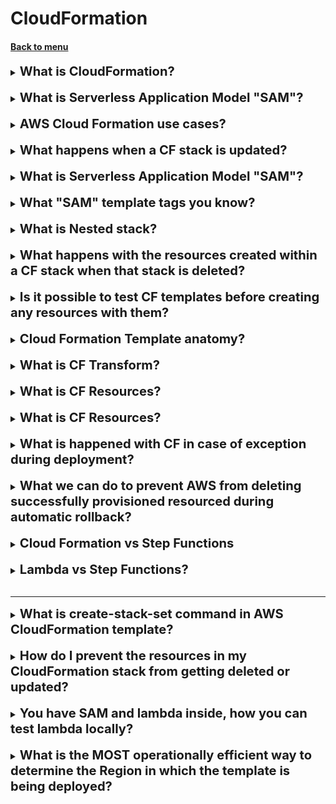 <h1>CloudFormation</h1> 
<h4> 

[Back to menu](..%2FMenu.md)

</h4>

[//]:# (What is CloudFornmation?)

<details>
    <summary>
        <b><big><big>
            What is CloudFormation?
        </big></big></b>
    </summary>

AWS CloudFormation is a service that helps you model
and set up your AWS resources so that you can spend
less time managing those resources and more
time focusing on your applications that run in AWS.

Workflow:

- can use YAML or JSON templates
- need to be uploaded to S3
- CloudFormation Service reads template and males api calls
- CloudFormation Stack — this is a resulting set of resources that
  are build by CloudFormation

</details>
<br>

[//]:# (What are the benefits of AWS Cloud Formation?)

<details>
    <summary>
        <b><big><big>
            What is Serverless Application Model "SAM"?
        </big></big></b>
    </summary>

**AWS CloudFormation offers several benefits:**
Infrastructure as Code: AWS CloudFormation is essentially **infrastructure as code**,
which can create a seamless clone of the server configuration at any time. 
This allows for the infrastructure to be deployed quickly, reliably, and repeatedly.

**Simplified Infrastructure Management:** 
AWS CloudFormation simplifies the management of AWS infrastructure resources 
by assisting in simple modeling and setting up with ease in an orderly manner. 
It allows you to spend less time managing those resources 
and more time focusing on your applications that run in AWS.

**Quick Replication of Infrastructure:** If your application requires additional 
availability, you can easily replicate your infrastructure in multiple regions
using the same CloudFormation template.

**Easy Control and Tracking of Infrastructure Changes:** 
AWS CloudFormation allows you to easily control 
and track changes to your infrastructure. 
If problems occur after you complete an update, 
you can easily roll back your infrastructure to the original settings.

**Automation:** AWS CloudFormation helps to automate the process of creating,
configuring, and managing AWS resources.

**Template-Based Design:** It is easier to build a CloudFormation using
a template design which can be designed with respect to user preference. 
A template describes all your resources and their properties.

In summary, AWS CloudFormation is a powerful tool that can help manage, 
replicate, and track changes to your AWS infrastructure 
in a simplified and automated manner.

https://www.gangboard.com/blog/aws-cloudformation/

</details>
<br>

[//]:# (AWS Cloud Formation use cases?)

<details>
    <summary>
        <b><big><big>
            AWS Cloud Formation use cases?
        </big></big></b>
    </summary>

AWS CloudFormation can be used in a variety of scenarios, including but not limited to:

**Manage Infrastructure with DevOps:** 
AWS CloudFormation can automate, test, 
and deploy infrastructure templates with continuous integration 
and delivery (CI/CD) automations.

**Scale Production Stacks:** 
It can run anything from a single Amazon Elastic Compute Cloud (EC2) 
instance to a complex multi-region application.

**Share Best Practices:** It can define an Amazon Virtual Private Cloud (VPC)
subnet or provisioning services like AWS OpsWorks or 
Amazon Elastic Container Service (ECS) with ease.

**Simplify Infrastructure Management:** 
For a scalable web application that also includes a backend database, 
you might use an Auto Scaling group, an Elastic Load Balancing load balancer, 
and an Amazon Relational Database Service database instance.

**Quickly Replicate Your Infrastructure:** 
If your application requires additional availability,
you can easily replicate it in multiple regions so that
if one region becomes unavailable, your users can still use 
your application in other regions.

**Easily Control and Track Changes to Your Infrastructure:**
In some cases, you might have underlying resources that you want to upgrade incrementally.

https://aws.amazon.com/ru/cloudformation/
https://docs.aws.amazon.com/AWSCloudFormation/latest/UserGuide/Welcome.html

</details>
<br>

[//]:# (What happens when a CF stack is updated?)

<details>
    <summary>
        <b><big><big>
            What happens when a CF stack is updated?
        </big></big></b>
    </summary>

When a CloudFormation (CF) stack is updated, the following steps occur:

**Submit Changes:** You submit changes, such as new input 
parameter values or an updated template

**Comparison:** AWS CloudFormation compares the changes
you submit with the current state of your stack.

**Update Resources:** AWS CloudFormation updates only the changed resources.

**Update Methods: AWS CloudFormation provides two methods for updating stacks:** 
direct update or creating and executing change sets.
- Direct Update: When you directly update a stack, you submit 
changes and AWS CloudFormation immediately deploys them
- Change Sets: With change sets, you can preview the changes 
AWS CloudFormation will make to your stack,
and then decide whether to apply those changes

AWS CloudFormation сравнивает отправляемые вами изменения
с текущим состоянием вашего стека и обновляет только измененные ресурсы.

</details>
<br>

[//]:# (What is Serverless Application Model "SAM"?)

<details>
    <summary>
        <b><big><big>
            What is Serverless Application Model "SAM"?
        </big></big></b>
    </summary>

Define and provision serverless applications using CloudFormation

consists of

- sam package
    - packages your application and uploads to S3
- sam deploy
    - deploys your serverless app using CloudFormation

</details>
<br>

[//]:# (What "SAM" template tags you know?)

<details>
    <summary>
        <b><big><big>
            What "SAM" template tags you know?
        </big></big></b>
    </summary>

    AWSTemplateFormatVersion: '2010-09-09'
    Transform: 'AWS::Serverless-2016-10-31'
    Resources:
      MyFunction:
        Type: 'AWS::Serverless::Function'
        Properties:
          Handler: index.handler 
          //Function within your code that is called to begin execution.
          Runtime: nodejs6.10
          //The runtime environment.
          CodeUri: 's3://my-bucket/function.zip'

</details>
<br>

[//]:# (What is Nested stack?)

<details>
    <summary>
        <b><big><big>
            What is Nested stack?
        </big></big></b>
    </summary>

A Nested Stack in AWS CloudFormation is a stack created as part of another stack.
You create a nested stack within another stack by using 
the AWS::CloudFormation::Stack resource. 
As your infrastructure grows, common patterns 
can emerge in which you declare the same components in multiple templates

Here are some key points about nested stacks:

- **Efficiency:** Reusing common template patterns using nested stacks
is efficient and considered a best practice in CloudFormation.

- **Hierarchy of Stacks:** Nested stacks can themselves contain other nested stacks,
resulting in a hierarchy of stacks

- **Stack Operations:** Certain stack operations, such as stack updates, 
should be initiated from 
the root stack rather than performed directly on nested stacks themselves

- **Template-Based Design:** You can separate out these common 
components and create dedicated templates for them.

[![img](https://docs.aws.amazon.com/AWSCloudFormation/latest/UserGuide/images/cfn-console-nested-stacks.png)]

</details>
<br>

[//]:# (What happens with the resources created within a CF stack when that stack is deleted?)

<details>
    <summary>
        <b><big><big>
            What happens with the resources created within a CF stack when that stack is deleted?
        </big></big></b>
    </summary>

When a CloudFormation (CF) stack is deleted, 
AWS CloudFormation deletes all the resources 
that were created as part of that stack1. Here’s the process in detail:

- **Delete Stack Command:** You initiate the delete stack command.

- **Resource Deletion:** AWS CloudFormation deletes all 
the resources associated with the stack. 
The resources are deleted in the reverse order of their creation.

- **Stack Deletion:** Once all the resources are deleted,
the stack itself is deleted.

- **Rollback on Failure:** If a resource can’t be deleted,
any remaining resources are retained until the stack can be successfully deleted.
AWS CloudFormation rolls the stack back and automatically 
deletes any resources that were created.

Please note that you are charged for the stack resources 
for the time they were operating, even if you deleted the stack right away. 
Also, it’s important to remember that some resources might not 
be deleted if there are dependencies outside the stack.

https://docs.aws.amazon.com/AWSCloudFormation/latest/UserGuide/aws-resource-cloudformation-stack.html
https://docs.aws.amazon.com/AWSCloudFormation/latest/UserGuide/cfn-whatis-concepts.html
https://docs.aws.amazon.com/AWSCloudFormation/latest/UserGuide/stacks.html

</details>
<br>

[//]:# (Is it possible to test CF templates before creating any resources with them?)

<details>
    <summary>
        <b><big><big>
           Is it possible to test CF templates before creating any resources with them?
        </big></big></b>
    </summary>

Yes, it is possible to test AWS CloudFormation (CF) templates 
before creating any resources with them. 
Here are a few methods:

* **Validate the Template:** AWS provides a command aws cloudformation 
validate-template that checks your template for syntax errors. 
However, this command only checks the syntax of your template 
and does not ensure that the property values specified for a resource 
are valid for that resource. 
It also does not determine the number of resources that will 
exist when the stack is created.
 
* **Use AWS CloudFormation Linter (cfn-lint):** 
This tool validates your CloudFormation templates against the AWS CloudFormation Resource Specification2. It checks for valid values for resource properties and best practices2. Plugins for cfn-lint are available for a number of code editors2.
 
* **Create Change Sets:** 
Before updating your stacks, you can create change sets.
This allows you to see how the changes might impact your resources.

Please note that there is no sandbox or test area for AWS CloudFormation stacks,
so you will be charged for the resources you create during testing. 
Therefore, it’s recommended to delete any resources or 
stacks once you’re done testing to avoid unnecessary charges.

</details>
<br>

[//]:# (Cloud Formation Template anatomy?)

<details>
    <summary>
        <b><big><big>
           Cloud Formation Template anatomy?
        </big></big></b>
    </summary>

    ---
    AWSTemplateFormatVersion: "version date"
    // The AWS CloudFormation template version that the template conforms to
    
    Description:
    String
    // A text string that describes the template.
    
    Metadata:
    template metadata
    // Objects that provide additional information about the template.
    
    Parameters:
    set of parameters
    // Values to pass to your template at runtime
    
    Rules:
    set of rules
    // Validates a parameter or a combination of parameters passed 
    // to a template during a stack creation or stack update.
    
    Mappings:
    set of mappings
    // keys and associated values that you can use to specify conditional
    // parameter values, similar to a lookup table. 
    
    Conditions:
    set of conditions
    // Conditions that control whether certain resources
    
    Transform:
    set of transforms
    // For serverless applications (also referred to as Lambda-based applications),
    //  specifies the version of the AWS Serverless Application Model (AWS SAM) 
    //  to use.
    
    Resources:
    set of resources
    // Specifies the stack resources and their properties like EC2
    
    Outputs:
    set of outputs
    // Describes the values that are returned whenever 
    // you view your stack's properties.

</details>
<br>

[//]:# (What is CF Transform?)

<details>
    <summary>
        <b><big><big>
           What is CF Transform?
        </big></big></b>
    </summary>

The optional Transform section specifies one or more macros 
that AWS CloudFormation uses to process your template. 

The Transform section builds on the simple, 
declarative language of AWS CloudFormation with a powerful macro system.

    // Start of processable content for MyMacro and AWS::Serverless
    Transform:
    - MyMacro
    - 'AWS::Serverless'

</details>
<br>

[//]:# (What is CF Resources?)

<details>
    <summary>
        <b><big><big>
           What is CF Resources?
        </big></big></b>
    </summary>

The Resources section defines the resources you are provisioning. 
Outputs are used to output user defined data relating to the resources 
you have built and can also be used as input to another CloudFormation stack. 
Transforms are used to reference code located in S3.

    Resources:
      MyEC2Instance:
        Type: "AWS::EC2::Instance"
        Properties:
          ImageId: "ami-0ff8a91507f77f867"

</details>
<br>

[//]:# (What is CF Outputs?)

<details>
    <summary>
        <b><big><big>
           What is CF Resources?
        </big></big></b>
    </summary>

The Resources section defines the resources you are provisioning.
Outputs are used to output user defined data relating to the resources
you have built and can also be used as input to another CloudFormation stack.
Transforms are used to reference code located in S3.

    Resources:
      MyEC2Instance:
        Type: "AWS::EC2::Instance"
        Properties:
          ImageId: "ami-0ff8a91507f77f867"

</details>
<br>

[//]:# (What is happened with CF in case of exception during deployment?)

<details>
    <summary>
        <b><big><big>
           What is happened with CF in case of exception during deployment?
        </big></big></b>
    </summary>

The Outputs section is used to output user-defined data relating 
to the resources you have built. 
You can also use the Export field within the Outputs section 
to export values to be used as input for another CloudFormation stack.


    Outputs:
      Logical ID:
        Description: Information about the value
        Value: Value to return
        Export:
        Name: Name of resource to export

</details>
<br>

[//]:# (What we can do to prevent AWS from deleting successfully provisioned resourced during automatic rollback?)

<details>
    <summary>
        <b><big><big>
           What we can do to prevent AWS from deleting successfully provisioned resourced during automatic rollback?
        </big></big></b>
    </summary>

- In the CloudFormation console, for Stack failure options, 
select "Preserve successfully provisioned resources"
- Use the "--disable-rollback" flag with the AWS CLI

</details>
<br>

[//]:# (Cloud Formation vs Step Functions?)

<details>
    <summary>
        <b><big><big>
           Cloud Formation vs Step Functions
        </big></big></b>
    </summary>

- **Cloud Formation** -  deploy AWS resources using an
infrastructure-as-code (IaC) approach
- **Step Functions** - build and model your serverless application

</details>
<br>

[//]:# (Lambda vs Step Functions?)

<details>
    <summary>
        <b><big><big>
           Lambda vs Step Functions?
        </big></big></b>
    </summary>

- Lambda allows developers to run code in the cloud without requiring 
them to configure the underlying infrastructure,
operating systems, or runtime.
  **However, it does not provide any orchestration capabilities.**

- Step Functions is a visual workflow service that helps developers 
use AWS services to build distributed applications.
It automatically triggers and tracks each step and **retries when there are errors**,
so your application executes in order and as expected.

</details>
<br>

---

[//]:# (what is create-stack-set command in AWS CloudFormation template?)

<details>
    <summary>
        <b><big><big>
           What is create-stack-set command in AWS CloudFormation template?
        </big></big></b>
    </summary>

Use the AWS CLI create-stack-set command to create a stack set 
in the desired Regions. 

AWS Cloud Formation Stack Sets allow developers to deploy Cloud Formation
stacks across multiple AWS accounts and regions with a single Cloud Formation
template. 

By using the AWS CLI create-stack-set command, 
the developer can deploy the same Cloud Formation stack to multiple 
regions without additional application code, 
thereby meeting the requirement for geographic load testing of an API.

Reference:
https://aws.amazon.com/ru/about-aws/whats-new/2021/04/deploy-cloudformation-stacks-concurrently-across-multiple-aws-regions-using-aws-cloudformation-stacksets/

</details>
<br>

[//]:# (How do I prevent the resources in my CloudFormation stack from getting deleted or updated?)

<details>
    <summary>
        <b><big><big>
           How do I prevent the resources in my CloudFormation stack from getting deleted or updated?
        </big></big></b>
    </summary>

To prevent deletion or updates to resources in a CloudFormation stack, you can:

- Set the DeletionPolicy attribute to prevent the deletion of an 
individual resource at the stack level.
- Use AWS Identity and Access Management (IAM) policies 
to restrict the ability of users to delete or update a stack and its resources.
- Assign a stack policy to prevent updates to stack resources.
- Turn on termination protection to prevent users from deleting
the stack from the AWS CloudFormation console

</details>
<br>

[//]:# (You have SAM and lambda inside, how you can test lambda locally?)

<details>
    <summary>
        <b><big><big>
           You have SAM and lambda inside, how you can test lambda locally?
        </big></big></b>
    </summary>

The developer can test a specific Lambda function locally by choosing option:
Run the cdk synth and sam local invoke commands with 
the function construct identifier and the path 
to the synthesized CloudFormation template.

The cdk synth command synthesizes and prints the CloudFormation
template for this stack to the console.

The sam local invoke command allows you to invoke 
Lambda functions locally for testing.

</details>
<br>

[//]:# (What is the MOST operationally efficient way to determine the Region in which the template is being deployed?)

<details>
    <summary>
        <b><big><big>
           What is the MOST operationally efficient way to determine the Region in which the template is being deployed?
        </big></big></b>
    </summary>

Use the AWS::Region pseudo parameter.

AWS CloudFormation provides a set of pseudo parameters that are predefined 
by AWS CloudFormation. 

You can use them the same way as you would a parameter, 
as the argument for the Ref function. 

The AWS::Region pseudo parameter is a value that AWS CloudFormation 
resolves as the region where the stack is created

</details>
<br>



